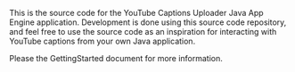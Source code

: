 This is the source code for the YouTube Captions Uploader Java App Engine application. Development is done using this source code repository, and feel free to use the source code as an inspiration for interacting with YouTube captions from your own Java application.

Please the GettingStarted document for more information.
